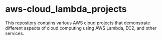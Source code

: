 # aws-cloud_lambda_projects
This repository contains various AWS cloud projects that demonstrate different aspects of cloud computing using AWS Lambda, EC2, and other services. 
